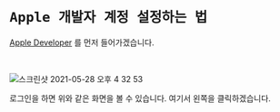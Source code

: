 # `Apple 개발자 계정 설정하는 법`

[Apple Developer](https://developer.apple.com/account/#/overview/Y85GKLJ8B2) 를 먼저 들어가겠습니다. 

<br>

![스크린샷 2021-05-28 오후 4 32 53](https://user-images.githubusercontent.com/45676906/119947341-9ba12a00-bfd2-11eb-9843-9b68b01de5fa.png)

로그인을 하면 위와 같은 화면을 볼 수 있습니다. 여기서 왼쪽을 클릭하겠습니다.

<br>

